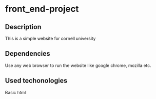 # front_end-project

## Description

   This is a simple website for cornell university 

## Dependencies 

   Use any web browser to run the website like google chrome, mozilla etc.

## Used techonologies
   
   Basic html 
   
   

